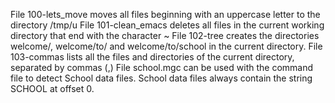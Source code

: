 File 100-lets_move moves all files beginning with an uppercase letter to the directory /tmp/u
File 101-clean_emacs deletes all files in the current working directory that end with the character ~
File 102-tree creates the directories welcome/, welcome/to/ and welcome/to/school in the current directory.
File 103-commas lists all the files and directories of the current directory, separated by commas (,)
File school.mgc can be used with the command file to detect School data files. School data files always contain the string SCHOOL at offset 0.
